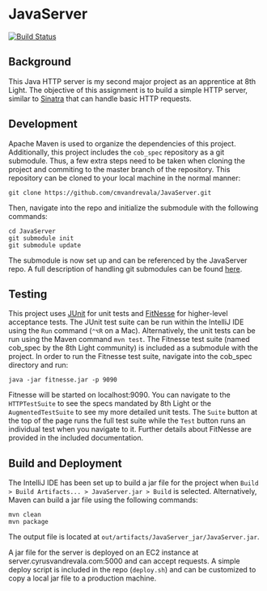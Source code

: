 # JavaServer

[![Build Status](https://travis-ci.org/cmvandrevala/JavaServer.svg?branch=master)](https://travis-ci.org/cmvandrevala/JavaServer)

## Background

This Java HTTP server is my second major project as an apprentice at 8th Light. The objective of this assignment is to build a simple HTTP server, similar to [Sinatra](http://www.sinatrarb.com/) that can handle basic HTTP requests.

## Development

Apache Maven is used to organize the dependencies of this project. Additionally, this project includes the ```cob_spec``` repository as a git submodule. Thus, a few extra steps need to be taken when cloning the project and commiting to the master branch of the repository. This repository can be cloned to your local machine in the normal manner:

```
git clone https://github.com/cmvandrevala/JavaServer.git
```

Then, navigate into the repo and initialize the submodule with the following commands:

```
cd JavaServer
git submodule init
git submodule update
```

The submodule is now set up and can be referenced by the JavaServer repo. A full description of handling git submodules can be found [here](https://git-scm.com/book/en/v2/Git-Tools-Submodules).

## Testing

This project uses [JUnit](http://junit.org/junit4/) for unit tests and [FitNesse](http://fitnesse.org/) for higher-level acceptance tests. The JUnit test suite can be run within the IntelliJ IDE using the ```Run``` command (````⌃⌥R```` on a Mac). Alternatively, the unit tests can be run using the Maven command ```mvn test```. The Fitnesse test suite (named cob_spec by the 8th Light community) is included as a submodule with the project. In order to run the Fitnesse test suite, navigate into the cob_spec directory and run:

```
java -jar fitnesse.jar -p 9090
```

Fitnesse will be started on localhost:9090. You can navigate to the ```HTTPTestSuite``` to see the specs mandated by 8th Light or the ```AugmentedTestSuite``` to see my more detailed unit tests. The ```Suite``` button at the top of the page runs the full test suite while the ```Test``` button runs an individual test when you navigate to it. Further details about FitNesse are provided in the included documentation.

## Build and Deployment

The IntelliJ IDE has been set up to build a jar file for the project when ```Build > Build Artifacts... > JavaServer.jar > Build``` is selected. Alternatively, Maven can build a jar file using the following commands:

```
mvn clean
mvn package
```

The output file is located at ```out/artifacts/JavaServer_jar/JavaServer.jar```.

A jar file for the server is deployed on an EC2 instance at server.cyrusvandrevala.com:5000 and can accept requests. A simple deploy script is included in the repo (```deploy.sh```) and can be customized to copy a local jar file to a production machine.
